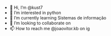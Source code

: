 - 👋 Hi, I’m @kust7
- 👀 I’m interested in python
- 🌱 I’m currently learning Sistemas de informação
- 💞️ I’m looking to collaborate on 
- 📫 How to reach me @joaovitor.kb on ig

<!---
kust7/kust7 is a ✨ special ✨ repository because its `README.md` (this file) appears on your GitHub profile.
You can click the Preview link to take a look at your changes.
--->
